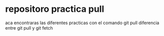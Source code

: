 # repositoro practica pull
aca encontraras las diferentes practicas con el comando git pull
diferencia entre git pull y git fetch
